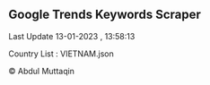

## Google Trends Keywords Scraper 
 
Last Update 13-01-2023 , 13:58:13

Country List :
VIETNAM.json



© Abdul Muttaqin 
